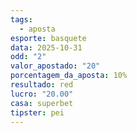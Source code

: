 ```yaml
---
tags:
  - aposta
esporte: basquete
data: 2025-10-31
odd: "2"
valor_apostado: "20"
porcentagem_da_aposta: 10%
resultado: red
lucro: "20.00"
casa: superbet
tipster: pei
---
```

